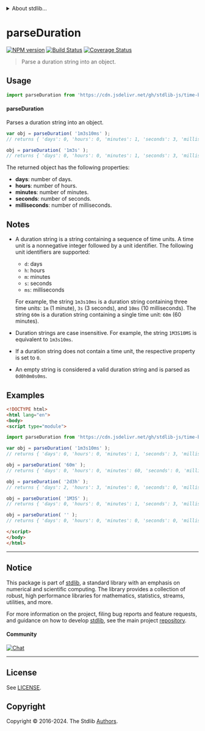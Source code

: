 <!--

@license Apache-2.0

Copyright (c) 2022 The Stdlib Authors.

Licensed under the Apache License, Version 2.0 (the "License");
you may not use this file except in compliance with the License.
You may obtain a copy of the License at

   http://www.apache.org/licenses/LICENSE-2.0

Unless required by applicable law or agreed to in writing, software
distributed under the License is distributed on an "AS IS" BASIS,
WITHOUT WARRANTIES OR CONDITIONS OF ANY KIND, either express or implied.
See the License for the specific language governing permissions and
limitations under the License.

-->


<details>
  <summary>
    About stdlib...
  </summary>
  <p>We believe in a future in which the web is a preferred environment for numerical computation. To help realize this future, we've built stdlib. stdlib is a standard library, with an emphasis on numerical and scientific computation, written in JavaScript (and C) for execution in browsers and in Node.js.</p>
  <p>The library is fully decomposable, being architected in such a way that you can swap out and mix and match APIs and functionality to cater to your exact preferences and use cases.</p>
  <p>When you use stdlib, you can be absolutely certain that you are using the most thorough, rigorous, well-written, studied, documented, tested, measured, and high-quality code out there.</p>
  <p>To join us in bringing numerical computing to the web, get started by checking us out on <a href="https://github.com/stdlib-js/stdlib">GitHub</a>, and please consider <a href="https://opencollective.com/stdlib">financially supporting stdlib</a>. We greatly appreciate your continued support!</p>
</details>

# parseDuration

[![NPM version][npm-image]][npm-url] [![Build Status][test-image]][test-url] [![Coverage Status][coverage-image]][coverage-url] <!-- [![dependencies][dependencies-image]][dependencies-url] -->

> Parse a duration string into an object.



<section class="usage">

## Usage

```javascript
import parseDuration from 'https://cdn.jsdelivr.net/gh/stdlib-js/time-base-parse-duration@esm/index.mjs';
```

#### parseDuration

Parses a duration string into an object.

```javascript
var obj = parseDuration( '1m3s10ms' );
// returns { 'days': 0, 'hours': 0, 'minutes': 1, 'seconds': 3, 'milliseconds': 10 }

obj = parseDuration( '1m3s' );
// returns { 'days': 0, 'hours': 0, 'minutes': 1, 'seconds': 3, 'milliseconds': 0 }
```

The returned object has the following properties:

-   **days**: number of days.
-   **hours**: number of hours.
-   **minutes**: number of minutes.
-   **seconds**: number of seconds.
-   **milliseconds**: number of milliseconds.

</section>

<!-- /.usage -->

<!-- Package notes. Make sure to keep an empty line after the `section` element and another before the `/section` close. -->

<section class="notes">

## Notes

-   A duration string is a string containing a sequence of time units. A time unit is a nonnegative integer followed by a unit identifier. The following unit identifiers are supported:

    -   `d`: days
    -   `h`: hours
    -   `m`: minutes
    -   `s`: seconds
    -   `ms`: milliseconds

    For example, the string `1m3s10ms` is a duration string containing three time units: `1m` (1 minute), `3s` (3 seconds), and `10ms` (10 milliseconds). The string `60m` is a duration string containing a single time unit: `60m` (60 minutes).

-   Duration strings are case insensitive. For example, the string `1M3S10MS` is equivalent to `1m3s10ms`.

-   If a duration string does not contain a time unit, the respective property is set to `0`.

-   An empty string is considered a valid duration string and is parsed as `0d0h0m0s0ms`.

</section>

<!-- /.notes -->

<section class="examples">

## Examples

<!-- eslint no-undef: "error" -->

```html
<!DOCTYPE html>
<html lang="en">
<body>
<script type="module">

import parseDuration from 'https://cdn.jsdelivr.net/gh/stdlib-js/time-base-parse-duration@esm/index.mjs';

var obj = parseDuration( '1m3s10ms' );
// returns { 'days': 0, 'hours': 0, 'minutes': 1, 'seconds': 3, 'milliseconds': 10 }

obj = parseDuration( '60m' );
// returns { 'days': 0, 'hours': 0, 'minutes': 60, 'seconds': 0, 'milliseconds': 0 }

obj = parseDuration( '2d3h' );
// returns { 'days': 2, 'hours': 3, 'minutes': 0, 'seconds': 0, 'milliseconds': 0 }

obj = parseDuration( '1M3S' );
// returns { 'days': 0, 'hours': 0, 'minutes': 1, 'seconds': 3, 'milliseconds': 0 }

obj = parseDuration( '' );
// returns { 'days': 0, 'hours': 0, 'minutes': 0, 'seconds': 0, 'milliseconds': 0 }

</script>
</body>
</html>
```

</section>

<!-- /.examples -->

<!-- Section for related `stdlib` packages. Do not manually edit this section, as it is automatically populated. -->

<section class="related">

</section>

<!-- /.related -->

<!-- Section for all links. Make sure to keep an empty line after the `section` element and another before the `/section` close. -->


<section class="main-repo" >

* * *

## Notice

This package is part of [stdlib][stdlib], a standard library with an emphasis on numerical and scientific computing. The library provides a collection of robust, high performance libraries for mathematics, statistics, streams, utilities, and more.

For more information on the project, filing bug reports and feature requests, and guidance on how to develop [stdlib][stdlib], see the main project [repository][stdlib].

#### Community

[![Chat][chat-image]][chat-url]

---

## License

See [LICENSE][stdlib-license].


## Copyright

Copyright &copy; 2016-2024. The Stdlib [Authors][stdlib-authors].

</section>

<!-- /.stdlib -->

<!-- Section for all links. Make sure to keep an empty line after the `section` element and another before the `/section` close. -->

<section class="links">

[npm-image]: http://img.shields.io/npm/v/@stdlib/time-base-parse-duration.svg
[npm-url]: https://npmjs.org/package/@stdlib/time-base-parse-duration

[test-image]: https://github.com/stdlib-js/time-base-parse-duration/actions/workflows/test.yml/badge.svg?branch=main
[test-url]: https://github.com/stdlib-js/time-base-parse-duration/actions/workflows/test.yml?query=branch:main

[coverage-image]: https://img.shields.io/codecov/c/github/stdlib-js/time-base-parse-duration/main.svg
[coverage-url]: https://codecov.io/github/stdlib-js/time-base-parse-duration?branch=main

<!--

[dependencies-image]: https://img.shields.io/david/stdlib-js/time-base-parse-duration.svg
[dependencies-url]: https://david-dm.org/stdlib-js/time-base-parse-duration/main

-->

[chat-image]: https://img.shields.io/gitter/room/stdlib-js/stdlib.svg
[chat-url]: https://app.gitter.im/#/room/#stdlib-js_stdlib:gitter.im

[stdlib]: https://github.com/stdlib-js/stdlib

[stdlib-authors]: https://github.com/stdlib-js/stdlib/graphs/contributors

[umd]: https://github.com/umdjs/umd
[es-module]: https://developer.mozilla.org/en-US/docs/Web/JavaScript/Guide/Modules

[deno-url]: https://github.com/stdlib-js/time-base-parse-duration/tree/deno
[deno-readme]: https://github.com/stdlib-js/time-base-parse-duration/blob/deno/README.md
[umd-url]: https://github.com/stdlib-js/time-base-parse-duration/tree/umd
[umd-readme]: https://github.com/stdlib-js/time-base-parse-duration/blob/umd/README.md
[esm-url]: https://github.com/stdlib-js/time-base-parse-duration/tree/esm
[esm-readme]: https://github.com/stdlib-js/time-base-parse-duration/blob/esm/README.md
[branches-url]: https://github.com/stdlib-js/time-base-parse-duration/blob/main/branches.md

[stdlib-license]: https://raw.githubusercontent.com/stdlib-js/time-base-parse-duration/main/LICENSE

</section>

<!-- /.links -->
